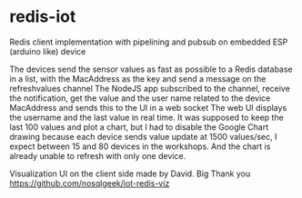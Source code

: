 # redis-iot
Redis client implementation with pipelining and pubsub on embedded ESP (arduino like) device

The devices send the sensor values as fast as possible to a Redis database in a list, with the MacAddress as the key and send a message on the refreshvalues channel
The NodeJS app subscribed to the channel, receive the notification, get the value and the user name related to the device MacAddress and sends this to the UI
in a web socket
The web UI displays the username and the last value in real time. It was supposed to keep the last 100 values and plot a chart, but I had to disable the
Google Chart drawing because each device sends value update at 1500 values/sec, I expect between 15 and 80 devices in the workshops. And the chart is already
unable to refresh with only one device.


Visualization UI on the client side made by David. Big Thank you
https://github.com/nosqlgeek/iot-redis-viz
